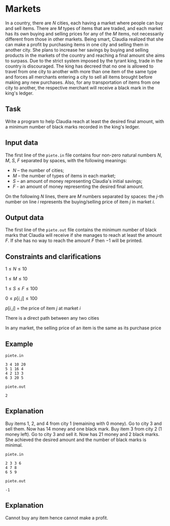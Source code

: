 # Markets

In a country, there are $N$ cities, each having a market where people can buy and sell items. There are $M$ types of items that are traded, and each market has its own buying and selling prices for any of the $M$ items, not necessarily different from those in other markets. Being smart, Claudia realized that she can make a profit by purchasing items in one city and selling them in another city. She plans to increase her savings by buying and selling products in the markets of the country and reaching a final amount she aims to surpass. Due to the strict system imposed by the tyrant king, trade in the country is discouraged. The king has decreed that no one is allowed to travel from one city to another with more than one item of the same type and forces all merchants entering a city to sell all items brought before making any new purchases. Also, for any transportation of items from one city to another, the respective merchant will receive a black mark in the king's ledger.

## Task

Write a program to help Claudia reach at least the desired final amount, with a minimum number of black marks recorded in the king's ledger.

## Input data

The first line of the `piete.in` file contains four non-zero natural numbers $N$, $M$, $S$, $F$ separated by spaces, with the following meanings:
- $N$ – the number of cities;
- $M$ – the number of types of items in each market;
- $S$ – an amount of money representing Claudia's initial savings;
- $F$ - an amount of money representing the desired final amount. 

On the following $N$ lines, there are $M$ numbers separated by spaces: the $j$-th number on line $i$ represents the buying/selling price of item $j$ in market $i$. 

## Output data

The first line of the `piete.out` file contains the minimum number of black marks that Claudia will receive if she manages to reach at least the amount $F$. If she has no way to reach the amount $F$ then $-1$ will be printed.

## Constraints and clarifications

$1 \leq N \leq 10$

$1 \leq M \leq 10$

$1 \leq S \leq F \leq 100$

$0 \leq p[i, j] \leq 100$

$p[i, j]$ = the price of item $j$ at market $i$

There is a direct path between any two cities

In any market, the selling price of an item is the same as its purchase price

## Example

`piete.in`

```
3 4 10 20
5 1 16 4
4 2 13 3
6 3 20 5
```

`piete.out`

```
2
```

## Explanation

Buy items $1$, $2$, and $4$ from city $1$ (remaining with $0$ money). Go to city $3$ and sell them. Now has $14$ money and one black mark. Buy item $3$ from city $2$ (1 money left). Go to city $3$ and sell it. Now has $21$ money and $2$ black marks. She achieved the desired amount and the number of black marks is minimal.

`piete.in`

```
2 3 3 6
4 7 8
6 5 9
```

`piete.out`

```
-1
```

## Explanation

Cannot buy any item hence cannot make a profit.
